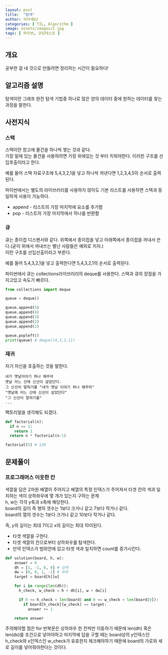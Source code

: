 ```yaml
---
layout: post
title:  "탐색"
author: 악어새62
categories: [ TIL, Algorithm ]
image: assets/images/2.jpg
tags: [ 파이썬, 코딩테스트 ]
---
```

## 개요

공부한 걸 내 것으로 만들려면 정리하는 시간이 필요하다!

## 알고리즘 설명

탐색이란 그래프 완전 탐색 기법중 하나로 많은 양의 데이터 중에 원하는 데이터를 찾는 과정을 말한다.

## 사전지식

### 스택

스택이란 창고에 물건을 하나씩 쌓는 것과 같다.  
가장 밑에 있는 물건을 사용하려면 가장 위에있는 것 부터 치워야한다. 이러한 구조를 선입후출이라고 한다.

예를 들어 스택 자료구조에 5,4,3,2,1을 넣고 하나씩 꺼낸다면 1,2,3,4,5의 순서로 출력된다.

파이썬에서는 별도의 라이브러리를 사용하지 않아도 기본 리스트를 사용하면 스택과 동일하게 사용이 가능하다.
* append - 리스트의 가장 마지막에 요소를 추가함
* pop - 리스트의 가장 마지막에서 하나를 반환함

### 큐

큐는 종이컵 디스펜서와 같다. 위쪽에서 종이컵을 넣고 아래쪽에서 종이컵을 꺼내서 쓴다.(굳이 위에서 꺼내쓰는 별난 사람들은 예외로 치자.)  
이런 구조를 선입선출이라고 부른다.

예를 들어 5,4,3,2,1을 넣고 출력한다면 5,4,3,2,1의 순서로 출력된다.

파이썬에서 큐는 collections라이브러리의 deque를 사용한다. 스택과 큐의 장점을 가지고있고 속도가 빠르다.
```python
from collections import deque

queue = deque()

queue.append(5)
queue.append(4)
queue.append(3)
queue.append(2)
queue.append(1)

queue.popleft()
print(queue) # deqye([4,3,2,1])
```

### 재귀

자기 자신을 호출하는 것을 말한다.  
```plain
내가 옛날이야기 하나 해주마
옛날 어느 산에 신선이 살았단다.
그 신선이 말하기를 "내가 옛날 이야기 하나 해주마"
"옛날에 어느 산에 신선이 살았단다"
"그 신선이 말하기를"
...
```

팩토리얼을 생각해도 되겠다.
```python
def factorial(n):
  if n <= 1:
    return 1
  return n * factorial(n-1)

factorial(5) # 120
```

## 문제풀이

### 프로그래머스 이웃한 칸

색깔을 담은 2차원 배열이 주어지고 배열의 특정 인덱스가 주어져서 타겟 칸의 색과 일치하는 색이 상하좌우에 몇 개가 있는지 구하는 문제  
h, w는 각각 y축과 x축에 해당한다.  
board의 길이 즉 행의 갯수는 1보다 크거나 같고 7보다 작거나 같다.  
board의 열의 갯수는 1보다 크거나 같고 10보다 작거나 같다.

즉, y의 길이는 최대 7이고 x의 길이는 최대 10이된다.

* 타겟 색깔을 구한다.
* 타겟 색깔의 칸으로부터 상하좌우를 탐색한다.
* 만약 인덱스가 범위안에 있고 타겟 색과 일치하면 count를 증가시킨다.
```python
def solution(board, h, w):
    answer = 0
    dh = [1, -1, 0, 0] # 상하
    dw = [0, 0, 1, -1] # 좌우
    target = board[h][w]

    for i in range(len(dh)):
      h_check, w_check = h + dh[i], w + dw[i]

      if 0 <= h_check < len(board) and 0 <= w_check < len(board[0]):
        if board[h_check][w_check] == target:
          answer += 1

    return answer
```
주의해야할 점은 for 반복문은 상하좌우 한 칸씩만 이동하기 때문에 len(dh) 혹은 len(dx)를 조건으로 넣어야하고 마지막에 답을 구할 때는 board상의 y인덱스인 h_check와 x인덱스인 w_check가 유효한지 체크해야하기 때문에 board의 가로와 세로 길이를 넣어줘야한다는 것이다.